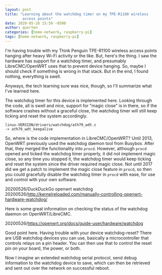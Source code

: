 ```yaml
---
layout: post
title: "Learning about the watchdog timer on my TPE-R1100 wireless
        access points"
date: 2020-05-26 15:59 -0500
author: quorten
categories: [home-network, raspberry-pi]
tags: [home-network, raspberry-pi]
---
```


I'm having trouble with my Think Penguin TPE-R1100 wireless access
points hanging after heavy Wi-Fi activity or the like.  But, here's
the thing.  I saw the hardware has support for a watchdog timer, and
presumably LibreCMC/OpenWRT uses that to prevent device hanging.  So,
maybe I should check if something is wrong in that stack.  But in the
end, I found nothing, everything is swell.

Anyways, the tech learning sure was nice, though, so I'll summarize
what I've learned here.

The watchdog timer for this device is implemented here.  Looking
through the code, all is swell and nice, support for "magic close" is
in there, so if the software crashes without a graceful close, the
watchdog timer will still keep ticking and reset the system
accordingly.

```
linux-VERSION/drivers/watchdog/ath79_wdt.c
-> ath79_wdt_keepalive
```

<!-- more -->

So, where is the code implementation in LibreCMC/OpenWRT?  Until 2013,
OpenWRT previously used the watchdog daemon tool from Busybox.  After
that, they merged the functionality into `procd`.  However, although
`procd` opened and ticked the watchdog timer properly, it did not
implement magic close, so any time you stopped it, the watchdog timer
would keep ticking and reset the system since the driver required
magic close.  Not until 2017 did we get a patch to implement the magic
close feature in `procd`, so then you could gracefully disable the
watchdog timer in `procd` with ease, for use and control with your own
software.

20200526/DuckDuckGo openwrt watchdog  
20200526/http://kernelreloaded.com/manually-controlling-openwrt-hardware-watchdog/

Here is some great information on checking the status of the watchdog
daemon on OpenWRT/LibreCMC.

20200526/https://openwrt.org/docs/guide-user/hardware/watchdog

Good point here.  Having trouble with your device watchdog-reset?
There are USB watchdog devices you can use, basically a
microcontroller that controls relays on a pin header.  You can then
use that to control the reset pin on your board, the power, or both.

Now I imagine an extended watchdog serial protocol, send debug
information to the watchdog device to save, which can then be
retrieved and sent out over the network on successful reboot.
